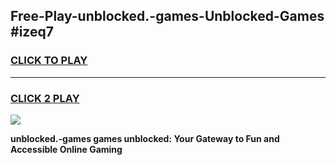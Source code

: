 
## Free-Play-unblocked.-games-Unblocked-Games #izeq7
<h3>
<a href="https://news.freeplayer.one?title=unblocked.-games&ref=8M">CLICK TO PLAY</a></h3>
<hr>

<h3>
<a href="https://news.freeplayer.one?title=unblocked.-games&ref=8M">CLICK 2 PLAY</a>
  
</h3>

<a href="https://news.freeplayer.one?title=unblocked.-games&ref=8M"><img src="https://clearcache.store/games.png"></a>


**unblocked.-games games unblocked: Your Gateway to Fun and Accessible Online Gaming**
